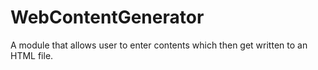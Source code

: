 # WebContentGenerator
 A module that allows user to enter contents which then get written to an HTML file. 
